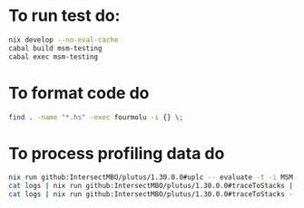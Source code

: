 # To run test do:
```bash
nix develop --no-eval-cache
cabal build msm-testing
cabal exec msm-testing
```

# To format code do
```bash
find . -name "*.hs" -exec fourmolu -i {} \;
```

# To process profiling data do
```bash
nix run github:IntersectMBO/plutus/1.30.0.0#uplc -- evaluate -t -i MSM.flat --if flat-namedDeBruijn --trace-mode LogsWithBudgets -o logs
cat logs | nix run github:IntersectMBO/plutus/1.30.0.0#traceToStacks | nix run nixpkgs#flamegraph > cpu.svg
cat logs | nix run github:IntersectMBO/plutus/1.30.0.0#traceToStacks -- --column 2 | nix run nixpkgs#flamegraph > mem.svg
```